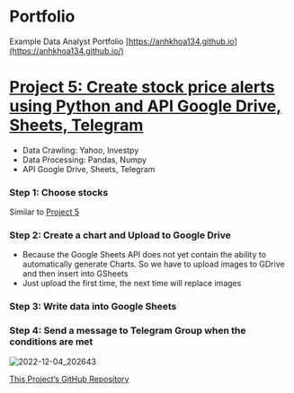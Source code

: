 # Portfolio
Example Data Analyst Portfolio
[https://anhkhoa134.github.io](https://anhkhoa134.github.io/)
# [Project 5: Create stock price alerts using Python and API Google Drive, Sheets, Telegram](https://github.com/anhkhoa134/portfolio/tree/main/Project_6)

* Data Crawling: Yahoo, Investpy
* Data Processing: Pandas, Numpy
* API Google Drive, Sheets, Telegram

### Step 1: Choose stocks
Similar to [Project 5](https://github.com/anhkhoa134/portfolio/tree/main/Project_5)

### Step 2: Create a chart and Upload to Google Drive
- Because the Google Sheets API does not yet contain the ability to automatically generate Charts. So we have to upload images to GDrive and then insert into GSheets
- Just upload the first time, the next time will replace images

### Step 3: Write data into Google Sheets

### Step 4: Send a message to Telegram Group when the conditions are met

![2022-12-04_202643](https://user-images.githubusercontent.com/108108639/215137534-5cb2e6c1-0c12-4bf0-82dd-80a58fb02d0c.png)

[This Project’s GitHub Repository](https://github.com/anhkhoa134/portfolio/tree/main/Project_6)
